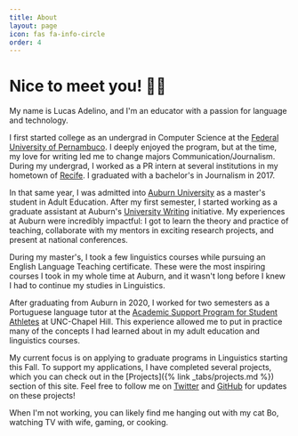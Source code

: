 ```yaml
---
title: About
layout: page
icon: fas fa-info-circle
order: 4
---
```


# Nice to meet you! 👋🏽

My name is Lucas Adelino, and I'm an educator with a passion for language and technology. 

I first started college as an undergrad in Computer Science at the [Federal University of Pernambuco](https://www.ufpe.br/). I deeply enjoyed the program, but at the time, my love for writing led me to change majors Communication/Journalism. During my undergrad, I worked as a PR intern at several institutions in my hometown of [Recife](https://en.wikipedia.org/wiki/Recife). I graduated with a bachelor's in Journalism in 2017. 

In that same year, I was admitted into [Auburn University](http://auburn.edu) as a master's student in Adult Education. After my first semester, I started working as a graduate assistant at Auburn's [University Writing](https://www.auburn.edu/academic/provost/university-writing/) initiative. My experiences at Auburn were incredibly impactful: I got to learn the theory and practice of teaching, collaborate with my mentors in exciting research projects, and present at national conferences.

During my master's, I took a few linguistics courses while pursuing an English Language Teaching certificate. These were the most inspiring courses I took in my whole time at Auburn, and it wasn't long before I knew I had to continue my studies in Linguistics. 

After graduating from Auburn in 2020, I worked for two semesters as a Portuguese language tutor at the [Academic Support Program for Student Athletes](https://aspsa.unc.edu/) at UNC-Chapel Hill. This experience allowed me to put in practice many of the concepts I had learned about in my adult education and linguistics courses. 

My current focus is on applying to graduate programs in Linguistics starting this Fall. To support my applications, I have completed several projects, which you can check out in the [Projects]({% link _tabs/projects.md %}) section of this site. Feel free to follow me on [Twitter](https://twitter.com/lcsadelino) and [GitHub](https://github.com/lucasadelino) for updates on these projects!

When I'm not working, you can likely find me hanging out with my cat Bo, watching TV with wife, gaming, or cooking.